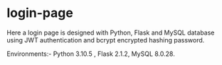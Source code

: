 # login-page
Here a login page is designed with Python, Flask and MySQL database using JWT authentication and bcrypt encrypted hashing password.

Environments:- 
Python 3.10.5 , Flask 2.1.2,  MySQL 8.0.28.
